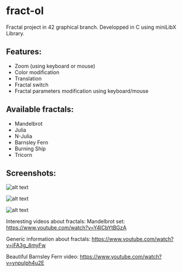 # fract-ol
Fractal project in 42 graphical branch. Developped in C using miniLibX Library.

## Features:
- Zoom (using keyboard or mouse)
- Color modification
- Translation
- Fractal switch
- Fractal parameters modification using keyboard/mouse

## Available fractals:
- Mandelbrot
- Julia
- N-Julia
- Barnsley Fern
- Burning Ship
- Tricorn

## Screenshots:
![alt text](https://github.com/trndlz/fract-ol/blob/master/img/img1.png)

![alt text](https://github.com/trndlz/fract-ol/blob/master/img/img2.png)

![alt text](https://github.com/trndlz/fract-ol/blob/master/img/img3.png)


Interesting videos about fractals:
Mandelbrot set: https://www.youtube.com/watch?v=Y4ICbYtBGzA

Generic information about fractals: https://www.youtube.com/watch?v=iFA3g_4myFw

Beautiful Barnsley Fern video: https://www.youtube.com/watch?v=ynpuIph4u2E
